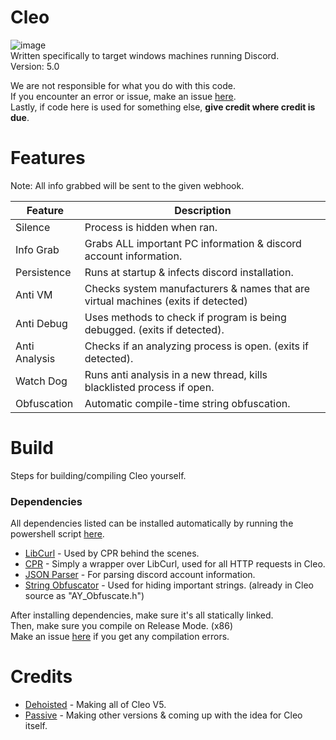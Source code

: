 # Cleo
![image](https://images-ext-2.discordapp.net/external/E6TLOZylKls5WKxD6XijIAAnh7yiVgRN3fax3Vo7_f0/https/repository-images.githubusercontent.com/365388923/06101b80-b060-11eb-9196-5b89343294ab?width=500&height=375)                                                                                                                                                                             
Written specifically to target windows machines running Discord.                                                                                               
Version: 5.0

We are not responsible for what you do with this code.                                                                                                           
If you encounter an error or issue, make an issue [here](https://github.com/dehoisted/Cleo/issues).                                                                   
Lastly, if code here is used for something else, **give credit where credit is due**.

# Features
Note: All info grabbed will be sent to the given webhook.

Feature  | Description
-------- | -----------
Silence | Process is hidden when ran.
Info Grab | Grabs ALL important PC information & discord account information.
Persistence | Runs at startup & infects discord installation.
Anti VM | Checks system manufacturers & names that are virtual machines (exits if detected)
Anti Debug | Uses methods to check if program is being debugged. (exits if detected).
Anti Analysis | Checks if an analyzing process is open. (exits if detected).
Watch Dog | Runs anti analysis in a new thread, kills blacklisted process if open.
Obfuscation | Automatic compile-time string obfuscation.

# Build

Steps for building/compiling Cleo yourself.

### Dependencies
All dependencies listed can be installed automatically by running the powershell script [here](https://github.com/dehoisted/Cleo/blob/main/install_dependencies.ps1).
+ [LibCurl](https://curl.se/libcurl/c/) - Used by CPR behind the scenes.
+ [CPR](https://github.com/whoshuu/cpr) - Simply a wrapper over LibCurl, used for all HTTP requests in Cleo.
+ [JSON Parser](https://github.com/nlohmann/json) - For parsing discord account information.
+ [String Obfuscator](https://github.com/adamyaxley/Obfuscate) - Used for hiding important strings. (already in Cleo source as "AY_Obfuscate.h")

After installing dependencies, make sure it's all statically linked.                                                                                            
Then, make sure you compile on Release Mode. (x86)                                                                                                              
Make an issue [here](https://github.com/dehoisted/Cleo) if you get any compilation errors.

# Credits                                                                                                                                               
+ [Dehoisted](https://github.com/dehoisted) - Making all of Cleo V5.                                                                                   
+ [Passive](https://github.com/Passive) - Making other versions & coming up with the idea for Cleo itself.                                                               
